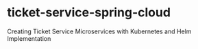 # ticket-service-spring-cloud
Creating Ticket Service Microservices with Kubernetes and Helm Implementation
